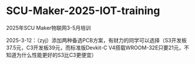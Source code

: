 # SCU-Maker-2025-IOT-training
2025年SCU Maker物联网3-5月培训

2025-3-12：（zyj）添加两种备选PCB方案，有财力的同学可以选择（S3开发板37.5元，C3开发板39元，而标准版Devkit-C V4搭载WROOM-32E只要21元，不知道为什么性能更好的S3比C3更便宜）
